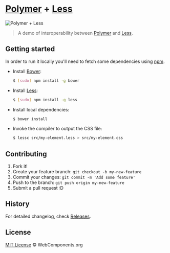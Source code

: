 # [Polymer](http://www.polymer-project.org/) + [Less](http://lesscss.org/)

![Polymer + Less](https://cloud.githubusercontent.com/assets/398893/3517008/603b141c-06e8-11e4-9467-f7511b6b0e58.jpg)

> A demo of interoperability between [Polymer](http://www.polymer-project.org/) and [Less](http://lesscss.org/).

## Getting started

In order to run it locally you'll need to fetch some dependencies using [npm](https://www.npmjs.org/).

* Install [Bower](http://bower.io/):

    ```sh
    $ [sudo] npm install -g bower
    ```

* Install [Less](http://lesscss.org//):

    ```sh
    $ [sudo] npm install -g less
    ```

* Install local dependencies:

    ```sh
    $ bower install
    ```

* Invoke the compiler to output the CSS file:

    ```sh
    $ lessc src/my-element.less > src/my-element.css
    ```

## Contributing

1. Fork it!
2. Create your feature branch: `git checkout -b my-new-feature`
3. Commit your changes: `git commit -m 'Add some feature'`
4. Push to the branch: `git push origin my-new-feature`
5. Submit a pull request :D

## History

For detailed changelog, check [Releases](https://github.com/webcomponents/less-interop/releases).

## License

[MIT License](http://webcomponentsorg.mit-license.org/) © WebComponents.org
